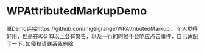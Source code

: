 # WPAttributedMarkupDemo

原Demo连接https://github.com/nigelgrange/WPAttributedMarkup， 个人觉得好用，但是在iOS 13以上会有警告，以及一行的时候不会响应点击事件，自己适配了一下, 如侵权请联系我删除
